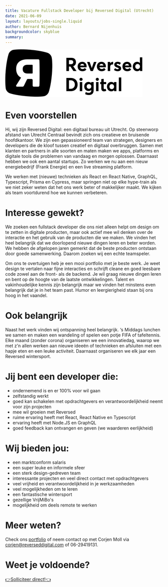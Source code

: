 ```yaml
---
title: Vacature Fullstack Developer bij Reversed Digital (Utrecht)
date: 2021-06-09
layout: layouts/jobs-single.liquid
author: Bernard Nijenhuis
backgroundcolor: skyblue
summary:
---
```


![[Reversed Digital](https://reverseddigital.com/)](/_img/werkgevers/reversed-digital.png)

# Even voorstellen

Hi, wij zijn Reversed Digital: een digitaal bureau uit Utrecht. Op steenworp afstand van Utrecht Centraal bevindt zich ons creatieve en bruisende hoofdkantoor. We zijn een gepassioneerd team van strategen, designers en developers die de kloof tussen creatief en digitaal overbruggen. Samen met klanten en partners in alle soorten en maten maken we apps, platforms en digitale tools die problemen van vandaag en morgen oplossen. Daarnaast hebben we ook een aantal startups. Zo werken we nu aan een nieuw energiebedrijf (Frank Energie) en een live streaming platform.

We werken met (nieuwe) technieken als React en React Native, GraphQL, Typescript, Prisma en Cypress, maar springen niet op elke hype-train als we niet zeker weten dat het ons werk beter of makkelijker maakt. We kijken als team voortdurend hoe we kunnen verbeteren.

# Interesse gewekt?

We zoeken een fullstack developer die ons niet alleen helpt om design om te zetten in digitale producten, maar ook actief mee wil denken over de interactie en het gebruik van de producten die we maken. We vinden het heel belangrijk dat we doorlopend nieuwe dingen leren en beter worden. We hebben de afgelopen jaren gemerkt dat de beste producten ontstaan door goede samenwerking. Daarom zoeken wij een echte teamspeler.

Om ons te overtuigen heb je een mooi portfolio met je beste werk. Je weet design te vertalen naar fijne interacties en schrijft cleane en goed leesbare code zowel aan de front- als de backend. Je wil graag nieuwe dingen leren en bent op de hoogte van de laatste ontwikkelingen. Talent en vakinhoudelijke kennis zijn belangrijk maar we vinden het minstens even belangrijk dat je in het team past. Humor en leergierigheid staan bij ons hoog in het vaandel.

# Ook belangrijk

Naast het werk vinden wij ontspanning heel belangrijk. ‘s Middags lunchen we samen en maken een wandeling of spelen een potje FIFA of tafeltennis. Elke maand (zonder corona) organiseren we een innovatiedag, waarop we met z'n allen werken aan nieuwe ideeën of technieken en afsluiten met een hapje eten en een leuke activiteit. Daarnaast organiseren we elk jaar een Reversed wintersport.

# Jij bent een developer die:

- ondernemend is en er 100% voor wil gaan
- zelfstandig werkt
- goed kan schakelen met opdrachtgevers en verantwoordelijkheid neemt voor zijn projecten
- mee wil groeien met Reversed
- ruime ervaring heeft met React, React Native en Typescript
- ervaring heeft met Node.JS en GraphQL
- goed feedback kan ontvangen en geven (we waarderen eerlijkheid)

# Wij bieden jou:

- een marktconform salaris
- een super leuke en informele sfeer
- een sterk design-gedreven team
- interessante projecten en veel direct contact met opdrachtgevers
- veel vrijheid en verantwoordelijkheid in je werkzaamheden
- veel mogelijkheden om te leren
- een fantastische wintersport
- gezellige VrijMiBo's
- mogelijkheid om deels remote te werken

# Meer weten?

Check ons [portfolio](https://reverseddigital.com/#cases) of neem contact op met Corjen Moll via <corjen@reverseddigital.com> of 06-29419131.

# Weet je voldoende?

[👉Solliciteer direct!👈](mailto:corjen@reversddigital.com?subject=Sollicitatie%20Fullstack%20Developer)
